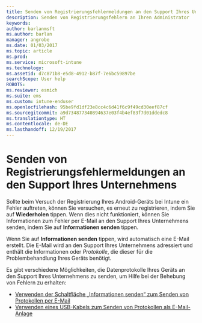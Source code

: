 ```yaml
---
title: Senden von Registrierungsfehlermeldungen an den Support Ihres Unternehmens | Microsoft-Dokumentation
description: Senden von Registrierungsfehlern an Ihren Administrator
keywords: 
author: barlanmsft
ms.author: barlan
manager: angrobe
ms.date: 01/03/2017
ms.topic: article
ms.prod: 
ms.service: microsoft-intune
ms.technology: 
ms.assetid: d7c871b8-e5d8-4912-b87f-7e6bc59897be
searchScope: User help
ROBOTS: 
ms.reviewer: esmich
ms.suite: ems
ms.custom: intune-enduser
ms.openlocfilehash: 95be9fd1df23e8cc4c6d41f6c9f49cd30eef87cf
ms.sourcegitcommit: a9d734877340894637e03f4b4ef83f7d01ddedc8
ms.translationtype: HT
ms.contentlocale: de-DE
ms.lasthandoff: 12/19/2017
---
```

# <a name="send-enrollment-errors-to-your-company-support"></a>Senden von Registrierungsfehlermeldungen an den Support Ihres Unternehmens

Sollte beim Versuch der Registrierung Ihres Android-Geräts bei Intune ein Fehler auftreten, können Sie versuchen, es erneut zu registrieren, indem Sie auf **Wiederholen** tippen. Wenn dies nicht funktioniert, können Sie Informationen zum Fehler per E-Mail an den Support Ihres Unternehmens senden, indem Sie auf **Informationen senden** tippen.

Wenn Sie auf **Informationen senden** tippen, wird automatisch eine E-Mail erstellt. Die E-Mail wird an den Support Ihres Unternehmens adressiert und enthält die Informationen oder _Protokolle_, die dieser für die Problembehandlung Ihres Geräts benötigt.

Es gibt verschiedene Möglichkeiten, die Datenprotokolle Ihres Geräts an den Support Ihres Unternehmens zu senden, um Hilfe bei der Behebung von Fehlern zu erhalten:

- [Verwenden der Schaltfläche „Informationen senden“ zum Senden von Protokollen per E-Mail](send-logs-to-your-it-admin-by-email-android.md)
- [Verwenden eines USB-Kabels zum Senden von Protokollen als E-Mail-Anlage](send-logs-to-your-it-admin-using-cable-android.md)
